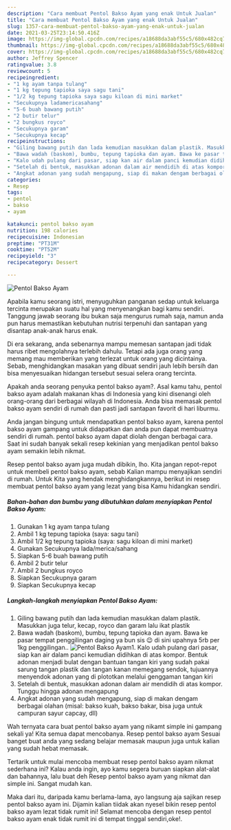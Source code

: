 ```yaml
---
description: "Cara membuat Pentol Bakso Ayam yang enak Untuk Jualan"
title: "Cara membuat Pentol Bakso Ayam yang enak Untuk Jualan"
slug: 1357-cara-membuat-pentol-bakso-ayam-yang-enak-untuk-jualan
date: 2021-03-25T23:14:50.416Z
image: https://img-global.cpcdn.com/recipes/a18688da3abf55c5/680x482cq70/pentol-bakso-ayam-foto-resep-utama.jpg
thumbnail: https://img-global.cpcdn.com/recipes/a18688da3abf55c5/680x482cq70/pentol-bakso-ayam-foto-resep-utama.jpg
cover: https://img-global.cpcdn.com/recipes/a18688da3abf55c5/680x482cq70/pentol-bakso-ayam-foto-resep-utama.jpg
author: Jeffrey Spencer
ratingvalue: 3.8
reviewcount: 5
recipeingredient:
- "1 kg ayam tanpa tulang"
- "1 kg tepung tapioka saya sagu tani"
- "1/2 kg tepung tapioka saya sagu kiloan di mini market"
- "Secukupnya ladamericasahang"
- "5-6 buah bawang putih"
- "2 butir telur"
- "2 bungkus royco"
- "Secukupnya garam"
- "Secukupnya kecap"
recipeinstructions:
- "Giling bawang putih dan lada kemudian masukkan dalam plastik. Masukkan juga telur, kecap, royco dan garam lalu ikat plastik"
- "Bawa wadah (baskom), bumbu, tepung tapioka dan ayam. Bawa ke pasar tempat penggilingan daging ya bun sis 😉 di sini upahnya 5rb per 1kg penggilingan.."
- "Kalo udah pulang dari pasar, siap kan air dalam panci kemudian didihkan di atas kompor. Bentuk adonan menjadi bulat dengan bantuan tangan kiri yang sudah pakai sarung tangan plastik dan tangan kanan memegang sendok, tujuannya menyendok adonan yang di plototkan melalui genggaman tangan kiri"
- "Setelah di bentuk, masukkan adonan dalam air mendidih di atas kompor. Tunggu hingga adonan mengapung"
- "Angkat adonan yang sudah mengapung, siap di makan dengam berbagai olahan (misal: bakso kuah, bakso bakar, bisa juga untuk campuran sayur capcay, dll)"
categories:
- Resep
tags:
- pentol
- bakso
- ayam

katakunci: pentol bakso ayam 
nutrition: 198 calories
recipecuisine: Indonesian
preptime: "PT31M"
cooktime: "PT52M"
recipeyield: "3"
recipecategory: Dessert

---
```



![Pentol Bakso Ayam](https://img-global.cpcdn.com/recipes/a18688da3abf55c5/680x482cq70/pentol-bakso-ayam-foto-resep-utama.jpg)

Apabila kamu seorang istri, menyuguhkan panganan sedap untuk keluarga tercinta merupakan suatu hal yang menyenangkan bagi kamu sendiri. Tanggung jawab seorang ibu bukan saja mengurus rumah saja, namun anda pun harus memastikan kebutuhan nutrisi terpenuhi dan santapan yang disantap anak-anak harus enak.

Di era  sekarang, anda sebenarnya mampu memesan santapan jadi tidak harus ribet mengolahnya terlebih dahulu. Tetapi ada juga orang yang memang mau memberikan yang terlezat untuk orang yang dicintainya. Sebab, menghidangkan masakan yang dibuat sendiri jauh lebih bersih dan bisa menyesuaikan hidangan tersebut sesuai selera orang tercinta. 



Apakah anda seorang penyuka pentol bakso ayam?. Asal kamu tahu, pentol bakso ayam adalah makanan khas di Indonesia yang kini disenangi oleh orang-orang dari berbagai wilayah di Indonesia. Anda bisa memasak pentol bakso ayam sendiri di rumah dan pasti jadi santapan favorit di hari liburmu.

Anda jangan bingung untuk mendapatkan pentol bakso ayam, karena pentol bakso ayam gampang untuk didapatkan dan anda pun dapat membuatnya sendiri di rumah. pentol bakso ayam dapat diolah dengan berbagai cara. Saat ini sudah banyak sekali resep kekinian yang menjadikan pentol bakso ayam semakin lebih nikmat.

Resep pentol bakso ayam juga mudah dibikin, lho. Kita jangan repot-repot untuk membeli pentol bakso ayam, sebab Kalian mampu menyajikan sendiri di rumah. Untuk Kita yang hendak menghidangkannya, berikut ini resep membuat pentol bakso ayam yang lezat yang bisa Kamu hidangkan sendiri.

<!--inarticleads1-->

##### Bahan-bahan dan bumbu yang dibutuhkan dalam menyiapkan Pentol Bakso Ayam:

1. Gunakan 1 kg ayam tanpa tulang
1. Ambil 1 kg tepung tapioka (saya: sagu tani)
1. Ambil 1/2 kg tepung tapioka (saya: sagu kiloan di mini market)
1. Gunakan Secukupnya lada/merica/sahang
1. Siapkan 5-6 buah bawang putih
1. Ambil 2 butir telur
1. Ambil 2 bungkus royco
1. Siapkan Secukupnya garam
1. Siapkan Secukupnya kecap




<!--inarticleads2-->

##### Langkah-langkah menyiapkan Pentol Bakso Ayam:

1. Giling bawang putih dan lada kemudian masukkan dalam plastik. Masukkan juga telur, kecap, royco dan garam lalu ikat plastik
1. Bawa wadah (baskom), bumbu, tepung tapioka dan ayam. Bawa ke pasar tempat penggilingan daging ya bun sis 😉 di sini upahnya 5rb per 1kg penggilingan..
<img src="https://img-global.cpcdn.com/steps/0b319de087fff588/160x128cq70/pentol-bakso-ayam-langkah-memasak-2-foto.jpg" alt="Pentol Bakso Ayam">1. Kalo udah pulang dari pasar, siap kan air dalam panci kemudian didihkan di atas kompor. Bentuk adonan menjadi bulat dengan bantuan tangan kiri yang sudah pakai sarung tangan plastik dan tangan kanan memegang sendok, tujuannya menyendok adonan yang di plototkan melalui genggaman tangan kiri
1. Setelah di bentuk, masukkan adonan dalam air mendidih di atas kompor. Tunggu hingga adonan mengapung
1. Angkat adonan yang sudah mengapung, siap di makan dengam berbagai olahan (misal: bakso kuah, bakso bakar, bisa juga untuk campuran sayur capcay, dll)




Wah ternyata cara buat pentol bakso ayam yang nikamt simple ini gampang sekali ya! Kita semua dapat mencobanya. Resep pentol bakso ayam Sesuai banget buat anda yang sedang belajar memasak maupun juga untuk kalian yang sudah hebat memasak.

Tertarik untuk mulai mencoba membuat resep pentol bakso ayam nikmat sederhana ini? Kalau anda ingin, ayo kamu segera buruan siapkan alat-alat dan bahannya, lalu buat deh Resep pentol bakso ayam yang nikmat dan simple ini. Sangat mudah kan. 

Maka dari itu, daripada kamu berlama-lama, ayo langsung aja sajikan resep pentol bakso ayam ini. Dijamin kalian tiidak akan nyesel bikin resep pentol bakso ayam lezat tidak rumit ini! Selamat mencoba dengan resep pentol bakso ayam enak tidak rumit ini di tempat tinggal sendiri,oke!.

